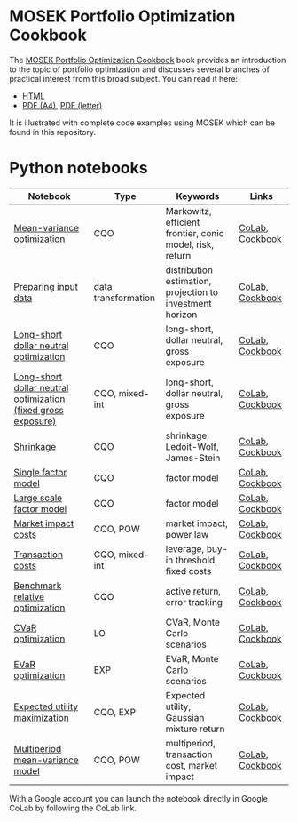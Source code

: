 # MOSEK Portfolio Optimization Cookbook

The [MOSEK Portfolio Optimization Cookbook](https://docs.mosek.com/portfolio-cookbook/index.html) book provides an introduction to the topic of portfolio optimization and discusses several branches of practical interest from this broad subject. You can read it here:

* [HTML](https://docs.mosek.com/portfolio-cookbook/index.html)
* [PDF (A4)](https://docs.mosek.com/MOSEKPortfolioCookbook-a4paper.pdf), [PDF (letter)](https://docs.mosek.com/MOSEKPortfolioCookbook-letter.pdf)

It is illustrated with complete code examples using MOSEK which can be found in this repository.

# Python notebooks

Notebook | Type | Keywords | Links
--- | --- | --- | ---
[Mean-variance optimization](./python/notebooks/./ch2_mean-variance_optimization.ipynb) | CQO | Markowitz, efficient frontier, conic model, risk, return | [CoLab](https://colab.research.google.com/github/MOSEK/PortfolioOptimization/blob/master/python/notebooks-colab/./ch2_mean-variance_optimization.ipynb), [Cookbook](https://docs.mosek.com/portfolio-cookbook/markowitz.html)
[Preparing input data](./python/notebooks/./ch3_data_preparation.ipynb) | data transformation | distribution estimation, projection to investment horizon | [CoLab](https://colab.research.google.com/github/MOSEK/PortfolioOptimization/blob/master/python/notebooks-colab/./ch3_data_preparation.ipynb), [Cookbook](https://docs.mosek.com/portfolio-cookbook/inputdata.html#modeling-the-distribution-of-returns)
[Long-short dollar neutral optimization](./python/notebooks/./ch3_neutral_long-short_optimization.ipynb) | CQO | long-short, dollar neutral, gross exposure | [CoLab](https://colab.research.google.com/github/MOSEK/PortfolioOptimization/blob/master/python/notebooks-colab/./ch3_neutral_long-short_optimization.ipynb), [Cookbook](https://docs.mosek.com/portfolio-cookbook/inputdata.html#long-short-portfolios)
[Long-short dollar neutral optimization (fixed gross exposure)](./python/notebooks/./ch3_neutral_long-short_optimization_gross_exp_fixed.ipynb) | CQO, mixed-int | long-short, dollar neutral, gross exposure | [CoLab](https://colab.research.google.com/github/MOSEK/PortfolioOptimization/blob/master/python/notebooks-colab/./ch3_neutral_long-short_optimization_gross_exp_fixed.ipynb), [Cookbook](https://docs.mosek.com/portfolio-cookbook/inputdata.html#long-short-portfolios)
[Shrinkage](./python/notebooks/./ch4_shrinkage.ipynb) | CQO | shrinkage, Ledoit-Wolf, James-Stein | [CoLab](https://colab.research.google.com/github/MOSEK/PortfolioOptimization/blob/master/python/notebooks-colab/./ch4_shrinkage.ipynb), [Cookbook](https://docs.mosek.com/portfolio-cookbook/estimationerror.html)
[Single factor model](./python/notebooks/./ch5_factor_model_small.ipynb) | CQO | factor model | [CoLab](https://colab.research.google.com/github/MOSEK/PortfolioOptimization/blob/master/python/notebooks-colab/./ch5_factor_model_small.ipynb), [Cookbook](https://docs.mosek.com/portfolio-cookbook/factormodels.html)
[Large scale factor model](./python/notebooks/./ch5_factor_model_large.ipynb) | CQO | factor model | [CoLab](https://colab.research.google.com/github/MOSEK/PortfolioOptimization/blob/master/python/notebooks-colab/./ch5_factor_model_large.ipynb), [Cookbook](https://docs.mosek.com/portfolio-cookbook/factormodels.html)
[Market impact costs](./python/notebooks/./ch6_market_impact.ipynb) | CQO, POW | market impact, power law | [CoLab](https://colab.research.google.com/github/MOSEK/PortfolioOptimization/blob/master/python/notebooks-colab/./ch6_market_impact.ipynb), [Cookbook](https://docs.mosek.com/portfolio-cookbook/transaction.html#market-impact-costs)
[Transaction costs](./python/notebooks/./ch6_transaction_cost.ipynb) | CQO, mixed-int | leverage, buy-in threshold, fixed costs | [CoLab](https://colab.research.google.com/github/MOSEK/PortfolioOptimization/blob/master/python/notebooks-colab/./ch6_transaction_cost.ipynb), [Cookbook](https://docs.mosek.com/portfolio-cookbook/transaction.html#transaction-cost-models)
[Benchmark relative optimization](./python/notebooks/./ch7_benchmark_relative_mvo.ipynb) | CQO | active return, error tracking | [CoLab](https://colab.research.google.com/github/MOSEK/PortfolioOptimization/blob/master/python/notebooks-colab/./ch7_benchmark_relative_mvo.ipynb), [Cookbook](https://docs.mosek.com/portfolio-cookbook/benchmarkrel.html)
[CVaR optimization](./python/notebooks/./ch8_cvar_risk_measure.ipynb) | LO | CVaR, Monte Carlo scenarios | [CoLab](https://colab.research.google.com/github/MOSEK/PortfolioOptimization/blob/master/python/notebooks-colab/./ch8_cvar_risk_measure.ipynb), [Cookbook](https://docs.mosek.com/portfolio-cookbook/riskmeasures.html#conditional-value-at-risk)
[EVaR optimization](./python/notebooks/./ch8_evar_risk_measure.ipynb) | EXP | EVaR, Monte Carlo scenarios | [CoLab](https://colab.research.google.com/github/MOSEK/PortfolioOptimization/blob/master/python/notebooks-colab/./ch8_evar_risk_measure.ipynb), [Cookbook](https://docs.mosek.com/portfolio-cookbook/riskmeasures.html#entropic-value-at-risk)
[Expected utility maximization](./python/notebooks/./ch8_expected_utility_maximization.ipynb) | CQO, EXP | Expected utility, Gaussian mixture return | [CoLab](https://colab.research.google.com/github/MOSEK/PortfolioOptimization/blob/master/python/notebooks-colab/./ch8_expected_utility_maximization.ipynb), [Cookbook](https://docs.mosek.com/portfolio-cookbook/riskmeasures.html#expected-utility-maximization)
[Multiperiod mean-variance model](./python/notebooks/./ch11_multiperiod_mvo.ipynb) | CQO, POW | multiperiod, transaction cost, market impact | [CoLab](https://colab.research.google.com/github/MOSEK/PortfolioOptimization/blob/master/python/notebooks-colab/./ch11_multiperiod_mvo.ipynb), [Cookbook]()

With a Google account you can launch the notebook directly in Google CoLab by following the CoLab link.
